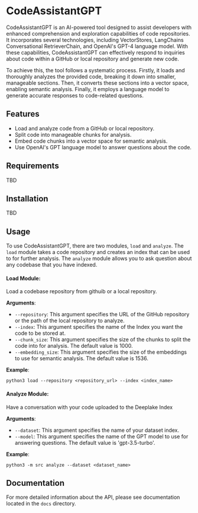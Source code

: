 # CodeAssistantGPT
CodeAssistantGPT is an AI-powered tool designed to assist developers with enhanced comprehension and exploration capabilities of code repositories. It incorporates several technologies, including VectorStores, LangChains Conversational RetrieverChain, and OpenAI's GPT-4 language model. With these capabilities, CodeAssistantGPT can effectively respond to inquiries about code within a GitHub or local repository and generate new code.

To achieve this, the tool follows a systematic process. Firstly, it loads and thoroughly analyzes the provided code, breaking it down into smaller, manageable sections. Then, it converts these sections into a vector space, enabling semantic analysis. Finally, it employs a language model to generate accurate responses to code-related questions.

## Features
* Load and analyze code from a GitHub or local repository.
* Split code into manageable chunks for analysis.
* Embed code chunks into a vector space for semantic analysis.
* Use OpenAI's GPT language model to answer questions about the code.

## Requirements
TBD

## Installation
TBD

## Usage
To use CodeAssistantGPT, there are two modules, `load` and `analyze`. The `load` module takes a code repository and creates an index that can be used to for further analysis. The `analyze` module allows you to ask question about any codebase that you have indexed. 

#### Load Module:
Load a codebase repository from githuib or a local repository.

**Arguments**:
* `--repository`: This argument specifies the URL of the GitHub repository or the path of the local repository to analyze.
* `--index`: This argument specifies the name of the Index you want the code to be stored at.
* `--chunk_size`: This argument specifies the size of the chunks to split the code into for analysis. The default value is 1000.
* `--embedding_size`: This argument specifies the size of the embeddings to use for semantic analysis. The default value is 1536.

**Example**:
```
python3 load --repository <repository_url> --index <index_name>
```

#### Analyze Module:
Have a conversation with your code uploaded to the Deeplake Index

**Arguments**:
* `--dataset`: This argument specifies the name of your dataset index.
* `--model`: This argument specifies the name of the GPT model to use for answering questions. The default value is 'gpt-3.5-turbo'.

**Example**:
```
python3 -m src analyze --dataset <dataset_name>
```

## Documentation
For more detailed information about the API, please see documentation located in the `docs` directory.

